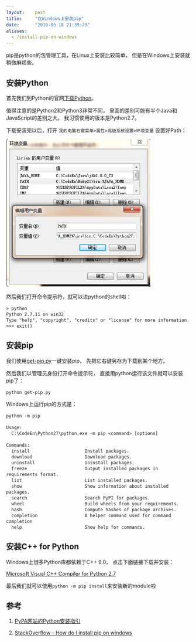 ```yaml
---
layout:    post
title:     "在Windows上安装pip"
date:      "2016-05-18 21:39:29"
aliases:
  - /install-pip-on-windows
---
```


pip是python的包管理工具，在Linux上安装比较简单，
但是在Windows上安装就稍微麻烦些。

<!--MORE-->

## 安装Python

首先我们到Python的官网[下载Python][python]。

值得注意的是Python2和Python3非常不同，
里面的差别可能有半个Java和JavaScript的差别之大。
我习惯使用的版本是Python2.7。

下载安装完以后，打开
`我的电脑右键菜单>属性>高级系统设置>环境变量`
设置好Path：

![Python Path][path]

然后我们打开命令提示符，就可以进python的shell啦：

```
> python
Python 2.7.11 on win32
Type "help", "copyright", "credits" or "license" for more information.
>>> exit()
```

## 安装pip

我们使用[get-pip.py][get-pip]一键安装pip，
先把它右键另存为下载到某个地方。

然后我们以管理员身份打开命令提示符，
直接用python运行该文件就可以安装pip了：

```
python get-pip.py
```

Windows上运行pip的方式是：

```
python -m pip

Usage:
  C:\CodeEn\Python27\python.exe -m pip <command> [options]

Commands:
  install                     Install packages.
  download                    Download packages.
  uninstall                   Uninstall packages.
  freeze                      Output installed packages in requirements format.
  list                        List installed packages.
  show                        Show information about installed packages.
  search                      Search PyPI for packages.
  wheel                       Build wheels from your requirements.
  hash                        Compute hashes of package archives.
  completion                  A helper command used for command completion
  help                        Show help for commands.
```

## 安装C++ for Python

Windows上很多Python库都依赖于C++ 9.0，
点击下面链接下载并安装：

[Microsoft Visual C++ Compiler for Python 2.7][vc-python]

最后我们就可以使用`python -m pip install`来安装新的module啦

## 参考

1. [PyPA网站的Python安装指引][pypa]

2. [StackOverflow - How do I install pip on windows][so]

[python]:    https://www.python.org/downloads/
[path]:      /assets/python_path.jpg
[get-pip]:   https://bootstrap.pypa.io/get-pip.py
[pypa]:      https://pip.pypa.io/en/stable/installing/
[vc-python]: https://www.microsoft.com/en-us/download/details.aspx?id=44266
[so]:        http://stackoverflow.com/questions/4750806/how-do-i-install-pip-on-windows

